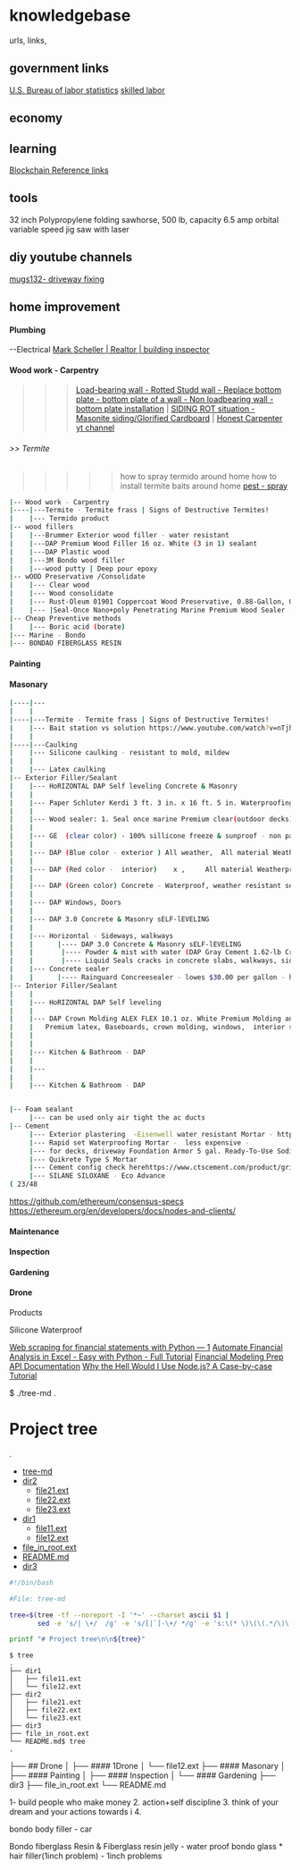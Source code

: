 # knowledgebase
urls, links, 

## government links

[U.S. Bureau of labor statistics](https://www.bls.gov/web/metro/laummtrk.htm)
[skilled labor](http://www.calapprenticeship.org/programs/inspectors_apprenticeship.php#:~:text=The%20training%20classes%20are%20academically,3%20%2D%204%20years%20to%20complete.)
## economy

## learning
[Blockchain Reference links](https://github.com/BlockchainDeveloper009/knowledgebase/blob/devbr/blockchain_reference_links)
## tools
32 inch Polypropylene folding sawhorse, 500 lb, capacity
6.5 amp orbital variable speed jig saw with laser

## diy youtube channels
[mugs132- driveway fixing]()
## home improvement

#### Plumbing
   --Electrical
[Mark Scheller | Realtor | building inspector](https://www.youtube.com/channel/UC2QSWhOG4CstKiOMy7h2MEQ)
#### Wood work - Carpentry
>>> [Load-bearing wall - Rotted Studd wall - Replace bottom plate - bottom plate of a wall - Non loadbearing wall - bottom plate installation]() |
>>> [SIDING ROT situation - Masonite siding/Glorified Cardboard]() |
>>> [Honest Carpenter yt channel](https://www.youtube.com/watch?v=ZvuEPVcLZcA)

###### >> Termite
>>>>> how to spray termido around home
>>>>> how to install termite baits around home
[pest - spray](https://www.youtube.com/watch?v=LsLkoFC6gKg)

```bash
|-- Wood work - Carpentry
|----|---Termite - Termite frass | Signs of Destructive Termites!
|    |--- Termido product
|-- wood fillers
|    |---Brummer Exterior wood filler - water resistant
|    |---DAP Premium Wood Filler 16 oz. White (3 in 1) sealant
|    |---DAP Plastic wood
|    |---3M Bondo wood filler
|    |---wood putty | Deep pour epoxy
|-- wOOD Preservative /Consolidate
|    |--- Clear wood
|    |--- Wood consolidate
|    |--- Rust-Oleum 01901 Coppercoat Wood Preservative, 0.88-Gallon, Green
|    |--- |Seal-Once Nano+poly Penetrating Marine Premium Wood Sealer - Waterproof Sealant - Wood Stain and Sealer in One - 1 Gallon & Clear
|-- Cheap Preventive methods
|    |--- Boric acid (borate)
|--- Marine - Bondo
|--- BONDAO FIBERGLASS RESIN 
```

#### Painting
#### Masonary

```bash
|----|---
|    |
|----|---Termite - Termite frass | Signs of Destructive Termites!
|    |--- Bait station vs solution https://www.youtube.com/watch?v=nTjhEIpuJ6Q
|    |
|----|---Caulking
|    |--- Silicone caulking - resistant to mold, mildew
|    |
|    |--- Latex caulking
|-- Exterior Filler/Sealant
|    |--- HoRIZONTAL DAP Self leveling Concrete & Masonry
|    |
|    |--- Paper Schluter Kerdi 3 ft. 3 in. x 16 ft. 5 in. Waterproofing Membrane $2.20
|    |
|    |--- Wood sealer: 1. Seal once marine Premium clear(outdoor decks), 2. Helmsman Spar urethane, clear Gloss 3. Thompsons water seal clear multipurpose
|    |
|    |--- GE  (clear color) - 100% sillicone freeze & sunproof - non paintable - window/door
|    |
|    |--- DAP (Blue color - exterior ) All weather,  All material Weatherproofing  - DAP AMP Hybrid technology Advanced Modified 9 oz. White Polymer All Weather Window, Door and Siding Sealant (12-Pack)
|    |
|    |--- DAP (Red color -  interior)    x ,     All material Weatherproofing  - AMP Advanced Modified Polymer 9 oz. White Kitchen and Bath Sealant (12-Pack)
|    |
|    |--- DAP (Green color) Concrete - Waterproof, weather resistant seal - 10.1 oz. Gray Concrete and Mortar Filler and Latex Sealant https://www.homedepot.com/p/DAP-10-1-oz-Gray-Concrete-and-Mortar-Filler-and-Latex-Sealant-18096/204167828
|    |
|    |--- DAP Windows, Doors 
|    |
|    |--- DAP 3.0 Concrete & Masonry sELF-lEVELING 
|    |
|    |--- Horizontal - Sideways, walkways
|    |      |---- DAP 3.0 Concrete & Masonry sELF-lEVELING 
|    |       |---- Powder & mist with water (DAP Gray Cement 1.62-lb Crack Filler) - $10
|    |       |---- Liquid Seals cracks in concrete slabs, walkways, sidewalks - $12.98
|    |--- Concrete sealer
|    |      |---- Rainguard Concreesealer - lowes $30.00 per gallon - how long it lasts chat gpt
|-- Interior Filler/Sealant
|    |
|    |--- HoRIZONTAL DAP Self leveling
|    |
|    |--- DAP Crown Molding ALEX FLEX 10.1 oz. White Premium Molding and Trim Sealant - Crack Proof (Glass, Alumunium, Vinyl, Most plastics, Drywall, Fiber cement, PVC rimboard, Brick, Mortar stone,
|    |   Premium latex, Baseboards, crown molding, windows,  interior sealant with adhesion to wood, INTERIOR doors, MDF, PVC)
|    | 
|    |
|    |--- Kitchen & Bathroom - DAP 
|    |
|    |---
|    |
|    |--- Kitchen & Bathroom - DAP 


|-- Foam sealant
     |--- can be used only air tight the ac ducts
|-- Cement
     |--- Exterior plastering  -Eisenwell water resistant Mortar - https://www.ctscement.com/product/waterproofing-mortar?c=PRODUCTS&t=
     |--- Rapid set Waterproofing Mortar -  less expensive - 
     |--- for decks, driveway Foundation Armor 5 gal. Ready-To-Use Sodium Silicate Concrete Sealer, Densifier and Hardener
     |--- Quikrete Type S Mortar
     |--- Cement config check herehttps://www.ctscement.com/product/grid?q=REPAIR%20%26%20RESTORATION
     |--- SILANE SILOXANE - Eco Advance
( 23/48
```
https://github.com/ethereum/consensus-specs
https://ethereum.org/en/developers/docs/nodes-and-clients/
#### Maintenance
#### Inspection
####  Gardening
#### Drone
Products 

Silicone Waterproof

[Web scraping for financial statements with Python — 1](https://towardsdatascience.com/web-scraping-for-accounting-analysis-using-python-part-1-b5fc016a1c9a)
[Automate Financial Analysis in Excel - Easy with Python - Full Tutorial](https://www.youtube.com/watch?v=TaF8aPahj1g)
[Financial Modeling Prep API Documentation](https://site.financialmodelingprep.com/developer/docs/)
[Why the Hell Would I Use Node.js? A Case-by-case Tutorial](https://www.toptal.com/javascript/why-the-hell-would-i-use-node-js)





$ ./tree-md .
# Project tree

.
 * [tree-md](./tree-md)
 * [dir2](./dir2)
   * [file21.ext](./dir2/file21.ext)
   * [file22.ext](./dir2/file22.ext)
   * [file23.ext](./dir2/file23.ext)
 * [dir1](./dir1)
   * [file11.ext](./dir1/file11.ext)
   * [file12.ext](./dir1/file12.ext)
 * [file_in_root.ext](./file_in_root.ext)
 * [README.md](./README.md)
 * [dir3](./dir3)

```bash
#!/bin/bash

#File: tree-md

tree=$(tree -tf --noreport -I '*~' --charset ascii $1 |
       sed -e 's/| \+/  /g' -e 's/[|`]-\+/ */g' -e 's:\(* \)\(\(.*/\)\([^/]\+\)\):\1[\4](\2):g')

printf "# Project tree\n\n${tree}"
```

```
$ tree
.
├── dir1
│   ├── file11.ext
│   └── file12.ext
├── dir2
│   ├── file21.ext
│   ├── file22.ext
│   └── file23.ext
├── dir3
├── file_in_root.ext
└── README.md$ tree
.

```
├── ## Drone
│   ├── #### 1Drone
│   └── file12.ext
├── ####  Masonary
│   ├── #### Painting
│   ├── #### Inspection
│   └── ####  Gardening
├── dir3
├── file_in_root.ext
└── README.md

1- build people who make money
2. action+self discipline
3. think of your dream and your actions towards i
4. 

bondo body filler - car

Bondo fiberglass Resin & Fiberglass resin jelly - water proof
bondo glass * hair filler(1inch problem) - 1inch problems



